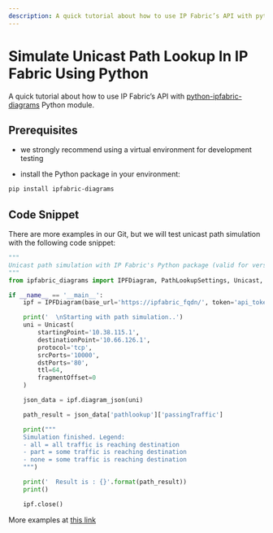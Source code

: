 ```yaml
---
description: A quick tutorial about how to use IP Fabric’s API with python-ipfabric-diagrams Python module.
---
```


# Simulate Unicast Path Lookup In IP Fabric Using Python

A quick tutorial about how to use IP Fabric’s API with [python-ipfabric-diagrams](https://github.com/community-fabric/python-ipfabric-diagrams) Python module.

## Prerequisites

* we strongly recommend using a virtual environment for development testing

* install the Python package in your environment:

```bash
pip install ipfabric-diagrams
```

## Code Snippet

There are more examples in our Git, but we will test unicast path simulation with the following code snippet:

```py
"""
Unicast path simulation with IP Fabric's Python package (valid for version 4.3 and later
"""
from ipfabric_diagrams import IPFDiagram, PathLookupSettings, Unicast, Algorithm, EntryPoint, OtherOptions

if __name__ == '__main__':
    ipf = IPFDiagram(base_url='https://ipfabric_fqdn/', token='api_token', verify=False, timeout=15)

    print('  \nStarting with path simulation..')
    uni = Unicast(
        startingPoint='10.38.115.1',
        destinationPoint='10.66.126.1',
        protocol='tcp',
        srcPorts='10000',
        dstPorts='80',
        ttl=64,
        fragmentOffset=0
    )

    json_data = ipf.diagram_json(uni)

    path_result = json_data['pathlookup']['passingTraffic']

    print("""
    Simulation finished. Legend:
    - all = all traffic is reaching destination
    - part = some traffic is reaching destination
    - none = some traffic is reaching destination
    """)

    print('  Result is : {}'.format(path_result))
    print()

    ipf.close()
```

More examples at [this link](https://github.com/community-fabric/python-ipfabric-diagrams/tree/main/examples)
